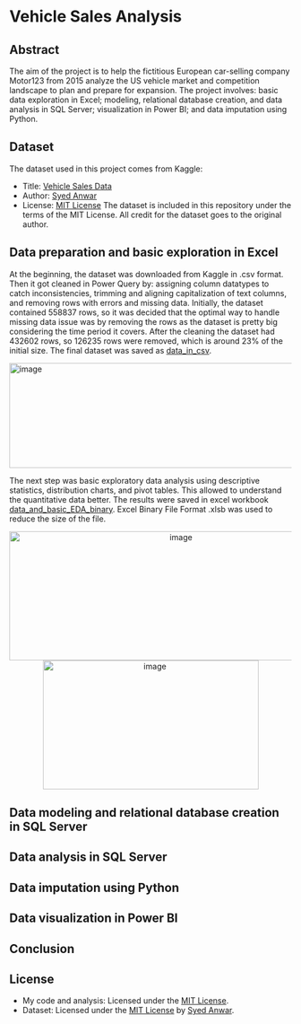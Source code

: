 # Vehicle Sales Analysis

## Abstract
The aim of the project is to help the fictitious European car-selling company Motor123 from 2015 analyze the US vehicle market and competition landscape to plan and prepare for expansion. The project involves: basic data exploration in Excel; modeling, relational database creation, and data analysis in SQL Server; visualization in Power BI; and data imputation using Python.


## Dataset
The dataset used in this project comes from Kaggle:
- Title: [Vehicle Sales Data](https://www.kaggle.com/datasets/syedanwarafridi/vehicle-sales-data/data)
- Author: [Syed Anwar](https://www.kaggle.com/syedanwarafridi)
- License: [MIT License](https://www.mit.edu/~amini/LICENSE.md)
The dataset is included in this repository under the terms of the MIT License. All credit for the dataset goes to the original author.


## Data preparation and basic exploration in Excel
At the beginning, the dataset was downloaded from Kaggle in .csv format. Then it got cleaned in Power Query by: assigning column datatypes to catch inconsistencies, trimming and aligning capitalization of text columns, and removing rows with errors and missing data. Initially, the dataset contained 558837 rows, so it was decided that the optimal way to handle missing data issue was by removing the rows as the dataset is pretty big considering the time period it covers. After the cleaning the dataset had 432602 rows, so 126235 rows were removed, which is around 23% of the initial size. The final dataset was saved as [data_in_csv](https://github.com/ai-artem-orlov/vehicle-sales-analysis/blob/main/data_in_csv.zip).

<img width="1441" height="187" alt="image" src="https://github.com/user-attachments/assets/e8433e37-72b1-41ba-b126-4670a3cc15d1" />


The next step was basic exploratory data analysis using descriptive statistics, distribution charts, and pivot tables. This allowed to understand the quantitative data better. The results were saved in excel workbook [data_and_basic_EDA_binary](https://github.com/ai-artem-orlov/vehicle-sales-analysis/blob/main/data_and_basic_EDA_binary.xlsb). Excel Binary File Format .xlsb was used to reduce the size of the file.

<p align="center">
<img width="597" height="230" alt="image" src="https://github.com/user-attachments/assets/9b3edd73-5a61-451a-b850-396c35d17cf1" />
<img width="385" height="230" alt="image" src="https://github.com/user-attachments/assets/2c9069a0-66db-4c7d-9245-7628ac793107" />
</p>


## Data modeling and relational database creation in SQL Server
## Data analysis in SQL Server
## Data imputation using Python
## Data visualization in Power BI
## Conclusion


## License
- My code and analysis: Licensed under the [MIT License](https://github.com/ai-artem-orlov/vehicle-sales-analysis?tab=MIT-1-ov-file).
- Dataset: Licensed under the [MIT License](https://www.mit.edu/~amini/LICENSE.md) by [Syed Anwar](https://www.kaggle.com/syedanwarafridi).
